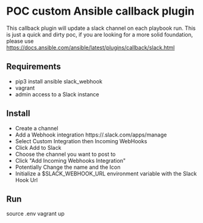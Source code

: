 # POC custom Ansible callback plugin 
This callback plugin will update a slack channel on each playbook run.
This is just a quick and dirty poc, if you are looking for a more solid foundation, please use https://docs.ansible.com/ansible/latest/plugins/callback/slack.html

## Requirements

- pip3 install ansible slack_webhook
- vagrant
- admin access to a Slack instance


## Install
- Create a channel
- Add a Webhook integration https://<your-slack-instance>.slack.com/apps/manage
- Select Custom Integration then Incoming WebHooks
- Click Add to Slack
- Choose the channel you want to post to
- Click "Add Incoming Webhooks Integration"
- Potentially Change the name and the Icon
- Initialize a $SLACK_WEBHOOK_URL environment variable with the Slack Hook Url

## Run
source .env
vagrant up
